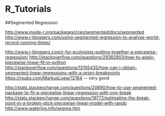 # R_Tutorials

##Segmented Regression

http://www.inside-r.org/packages/cran/segmented/docs/segmented
http://www.r-bloggers.com/using-segmented-regression-to-analyse-world-record-running-times/

http://www.r-bloggers.com/r-for-ecologists-putting-together-a-piecewise-regression/
http://stackoverflow.com/questions/29382903/how-to-apply-piecewise-linear-fit-in-python
http://stackoverflow.com/questions/12105435/how-can-i-obtain-segmented-linear-regressions-with-a-priori-breakpoints
https://rpubs.com/MarkusLoew/12164 -- very good

http://stats.stackexchange.com/questions/20890/how-to-use-segmented-package-to-fit-a-piecewise-linear-regression-with-one-break
http://stats.stackexchange.com/questions/19772/estimating-the-break-point-in-a-broken-stick-piecewise-linear-model-with-rando
http://www.waterlog.info/segreg.htm
